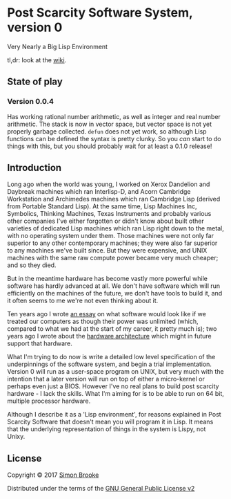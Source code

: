 # Post Scarcity Software System, version 0

Very Nearly a Big Lisp Environment

tl,dr: look at the [wiki](wiki).

## State of play

### Version 0.0.4

Has working rational number arithmetic, as well as integer and real number arithmetic. The stack is now in vector space, but vector space is not yet properly garbage collected. `defun` does not yet work, so although Lisp functions can be defined the syntax is pretty clunky. So you *can* start to do things with this, but you should probably wait for at least a 0.1.0 release!

## Introduction

Long ago when the world was young, I worked on Xerox Dandelion and Daybreak machines which ran Interlisp-D, and Acorn Cambridge Workstation and Archimedes machines which ran Cambridge Lisp (derived from Portable Standard Lisp). At the same time, Lisp Machines Inc, Symbolics, Thinking Machines, Texas Instruments and probably various other companies I've either forgotten or didn't know about built other varieties of dedicated Lisp machines which ran Lisp right down to the metal, with no operating system under them. Those machines were not only far superior to any other contemporary machines; they were also far superior to any machines we've built since. But they were expensive, and UNIX machines with the same raw compute power became very much cheaper; and so they died.

But in the meantime hardware has become vastly more powerful while software has hardly advanced at all. We don't have software which will run efficiently on the machines of the future, we don't have tools to build it, and it often seems to me we're not even thinking about it.

Ten years ago I wrote [an essay](http://blog.journeyman.cc/2006/02/post-scarcity-software.html) on what software would look like if we treated our computers as though their power was unlimited (which, compared to what we had at the start of my career, it pretty much is); two years ago I wrote about the [hardware architecture](http://blog.journeyman.cc/2014/10/post-scarcity-hardware.html) which might in future support that hardware.

What I'm trying to do now is write a detailed low level specification of the underpinnings of the software system, and begin a trial implementation. Version 0 will run as a user-space program on UNIX, but very much with the intention that a later version will run on top of either a micro-kernel or perhaps even just a BIOS. However I've no real plans to build post scarcity hardware - I lack the skills. What I'm aiming for is to be able to run on 64 bit, multiple processor hardware.

Although I describe it as a 'Lisp environment', for reasons explained in Post Scarcity Software that doesn't mean you will program it in Lisp. It means that the underlying representation of things in the system is Lispy, not Unixy.

## License

Copyright © 2017 [Simon Brooke](mailto:simon@journeyman.cc)

Distributed under the terms of the
[GNU General Public License v2](http://www.gnu.org/licenses/gpl-2.0.html)

